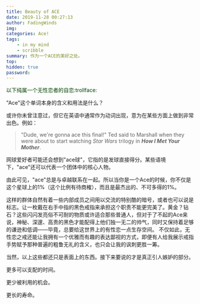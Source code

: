 ```yaml
---
title: Beauty of ACE
date: 2019-11-28 00:27:13
author: FadingWinds
img:
categories: Ace!
tags:
    - in my mind
    - scribble
summary: 作为一个ACE的美好之处。
top:
hidden: true
password:
---
```

<font color=rgba(114,0,202,0.8)>以下纯属一个无性恋者的自恋:trollface:</font>

"Ace"这个单词本身的含义和用法是什么？

或许你未曾注意过，但它在英语中通常作为动词出现，意为在某些方面上做到非常出色。例如：

> "Dude, we're gonna ace this final!" Ted said to Marshall when they were about to start watching *Star Wars* trilogy in ***How I Met Your Mother***.

网球爱好者可能还会想到"ace球"，它指的是发球直接得分。某些语境下，"ace"还可以代表一个团体中的核心人物。

由此可见，"ace"总是与卓越联系在一起。所以当你是一个Ace的时候，你不仅是这个星球上的1%（这个比例有待商榷），而且是最杰出的、不可多得的1%。

这样的群体自然有着一些内部成员之间用以交流的特别酷的暗号，或者也可以说是标志。让一枚戴在右手中指的黑色戒指来承担这个职责不能更完美了。黄金？钻石？这些闪闪发亮俗不可耐的物质或许适合那些普通人，但对于了不起的Ace来说，神秘、深邃、高贵的黑色才能配得上他们独一无二的帅气，同时又保持着足够的谦逊和低调——毕竟，总要给这世界上的有性恋一点生存空间。
不仅如此，无性恋之戒还能让我拥有一个优雅而有趣的表达鄙视的方式，即便有人给我展示戒指手势赋予那种普遍的粗鲁无礼的含义，也只会让我的讽刺更胜一筹。

当然，以上这些都还只是表面上的东西。接下来要说的才是真正引人嫉妒的部分。

更多可以支配的时间。

更少被利用的机会。

更长的寿命。